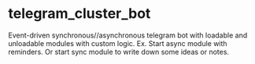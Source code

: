 # telegram_cluster_bot
Event-driven synchronous//asynchronous telegram bot with loadable and unloadable modules with custom logic.
Ex. Start async module with reminders. Or start sync module to write down some ideas or notes.
